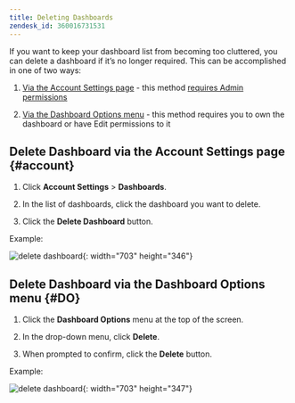 ```yaml
---
title: Deleting Dashboards
zendesk_id: 360016731531
---
```


If you want to keep your dashboard list from becoming too cluttered, you can delete a dashboard if it’s no longer required. This can be accomplished in one of two ways:

1. [Via the Account Settings page](../#account) - this method [requires Admin permissions](../administrator/user-management/user-management.md)

1. [Via the Dashboard Options menu](../#DO) - this method requires you to own the dashboard or have Edit permissions to it

## Delete Dashboard via the Account Settings page {#account}

1. Click **Account Settings** > **Dashboards**.

1. In the list of dashboards, click the dashboard you want to delete.

1. Click the **Delete Dashboard** button.

Example:

![delete dashboard](../assets/deleting_dash.gif){: width="703" height="346"}

## Delete Dashboard via the Dashboard Options menu {#DO}

1. Click the **Dashboard Options** menu at the top of the screen.

1. In the drop-down menu, click **Delete**.

1. When prompted to confirm, click the **Delete** button.

Example:

![delete dashboard](../assets/deleting_dash_2.gif){: width="703" height="347"}
